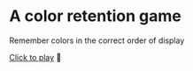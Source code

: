 # A color retention game
Remember colors in the correct order of display

[Click to play](https://roloc.netlify.app) 🔗
